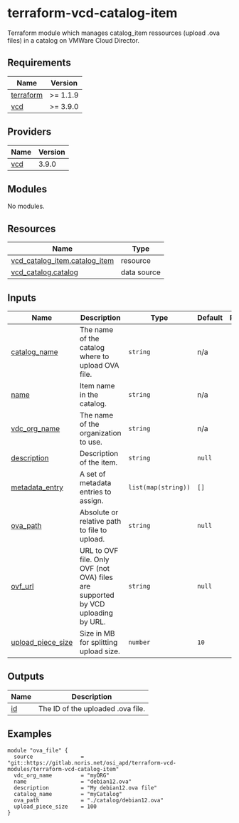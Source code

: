 # terraform-vcd-catalog-item

Terraform module which manages catalog_item ressources (upload .ova files) in a catalog on VMWare Cloud Director.

<!-- BEGIN_TF_DOCS -->
## Requirements

| Name | Version |
|------|---------|
| <a name="requirement_terraform"></a> [terraform](#requirement\_terraform) | >= 1.1.9 |
| <a name="requirement_vcd"></a> [vcd](#requirement\_vcd) | >= 3.9.0 |

## Providers

| Name | Version |
|------|---------|
| <a name="provider_vcd"></a> [vcd](#provider\_vcd) | 3.9.0 |

## Modules

No modules.

## Resources

| Name | Type |
|------|------|
| [vcd_catalog_item.catalog_item](https://registry.terraform.io/providers/vmware/vcd/latest/docs/resources/catalog_item) | resource |
| [vcd_catalog.catalog](https://registry.terraform.io/providers/vmware/vcd/latest/docs/data-sources/catalog) | data source |

## Inputs

| Name | Description | Type | Default | Required |
|------|-------------|------|---------|:--------:|
| <a name="input_catalog_name"></a> [catalog\_name](#input\_catalog\_name) | The name of the catalog where to upload OVA file. | `string` | n/a | yes |
| <a name="input_name"></a> [name](#input\_name) | Item name in the catalog. | `string` | n/a | yes |
| <a name="input_vdc_org_name"></a> [vdc\_org\_name](#input\_vdc\_org\_name) | The name of the organization to use. | `string` | n/a | yes |
| <a name="input_description"></a> [description](#input\_description) | Description of the item. | `string` | `null` | no |
| <a name="input_metadata_entry"></a> [metadata\_entry](#input\_metadata\_entry) | A set of metadata entries to assign. | `list(map(string))` | `[]` | no |
| <a name="input_ova_path"></a> [ova\_path](#input\_ova\_path) | Absolute or relative path to file to upload. | `string` | `null` | no |
| <a name="input_ovf_url"></a> [ovf\_url](#input\_ovf\_url) | URL to OVF file. Only OVF (not OVA) files are supported by VCD uploading by URL. | `string` | `null` | no |
| <a name="input_upload_piece_size"></a> [upload\_piece\_size](#input\_upload\_piece\_size) | Size in MB for splitting upload size. | `number` | `10` | no |

## Outputs

| Name | Description |
|------|-------------|
| <a name="output_id"></a> [id](#output\_id) | The ID of the uploaded .ova file. |
<!-- END_TF_DOCS -->

## Examples

```
module "ova_file" {
  source               = "git::https://gitlab.noris.net/osi_apd/terraform-vcd-modules/terraform-vcd-catalog-item"
  vdc_org_name         = "myORG"
  name                 = "debian12.ova"
  description          = "My debian12.ova file"
  catalog_name         = "myCatalog"
  ova_path             = "./catalog/debian12.ova"
  upload_piece_size    = 100
}
```
